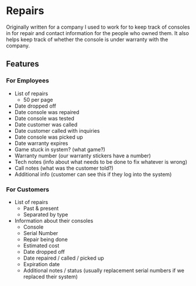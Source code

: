 # Repairs

Originally written for a company I used to work for to keep track of
consoles in for repair and contact information for the people who owned
them. It also helps keep track of whether the console is under warranty
with the company.

## Features

### For Employees

* List of repairs
	* 50 per page
* Date dropped off
* Date console was repaired
* Date console was tested
* Date customer was called
* Date customer called with inquiries
* Date console was picked up
* Date warranty expires
* Game stuck in system? (what game?)
* Warranty number (our warranty stickers have a number)
* Tech notes (info about what needs to be done to fix whatever is wrong)
* Call notes (what was the customer told?)
* Additional info (customer can see this if they log into the system)

### For Customers

* List of repairs
	* Past & present
	* Separated by type
* Information about their consoles
	* Console
	* Serial Number
	* Repair being done
	* Estimated cost
	* Date dropped off
	* Date repaired / called / picked up
	* Expiration date
	* Additional notes / status (usually replacement serial numbers if we replaced their system)
